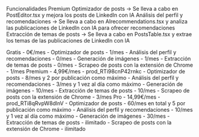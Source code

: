 
Funcionalidades Premium
Optimizador de posts -> Se lleva a cabo en PostEditor.tsx y mejora los posts de LinkedIn con IA
Análisis del perfil y recomendaciones -> Se lleva a cabo en AIrecommendations.tsx y analiza las publicaciones de LinkedIn con IA para ofrecer recomendaciones
Extracción de temas de posts -> Se lleva a cabo en PostsTable.tsx y extrae los temas de las publicaciones de LinkedIn con IA

Gratis - 0€/mes
    - Optimizador de posts - 1/mes
    - Análisis del perfil y recomendaciones - 0/mes
    - Generación de imágenes - 1/mes
    - Extracción de temas de posts - 0/mes
    - Scrapeo de posts con la extensión de Chrome - 1/mes
Premium - 4,99€/mes - prod_RTi98cnP42rnkc
    - Optimizador de posts - 8/mes y 2 por publicación como máximo
    - Análisis del perfil y recomendaciones - 3/mes y 1 vez al día como máximo
    - Generación de imágenes - 10/mes
    - Extracción de temas de posts - 10/mes
    - Scrapeo de posts con la extensión de Chrome - 3/mes
Pro - 14,99€/mes - prod_RTi8qRvpW8dlnV
    - Optimizador de posts - 60/mes en total y 5 por publicación como máximo
    - Análisis del perfil y recomendaciones - 10/mes y 1 vez al día como máximo
    - Generación de imágenes - 30/mes
    - Extracción de temas de posts - ilimitado
    - Scrapeo de posts con la extensión de Chrome - ilimitado